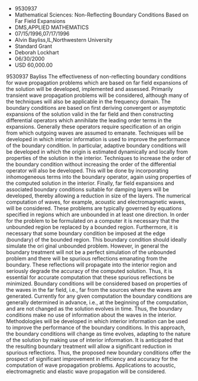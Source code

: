 
* 9530937
* Mathematical Sciences: Non-Reflecting Boundary Conditions Based on Far Field Expansions
* DMS,APPLIED MATHEMATICS
* 07/15/1996,07/17/1996
* Alvin Bayliss,IL,Northwestern University
* Standard Grant
* Deborah Lockhart
* 06/30/2000
* USD 60,000.00

9530937 Bayliss The effectiveness of non-reflecting boundary conditions for wave
propagation problems which are based on far field expansions of the solution
will be developed, implemented and assessed. Primarily transient wave
propagation problems will be considered, although many of the techniques will
also be applicable in the frequency domain. The boundary conditions are based on
first deriving convergent or asymptotic expansions of the solution valid in the
far field and then constructing differential operators which annihilate the
leading order terms in the expansions. Generally these operators require
specification of an origin from which outgoing waves are assumed to emanate.
Techniques will be developed in which interior information is used to improve
the performance of the boundary condition. In particular, adaptive boundary
conditions will be developed in which the origin is estimated dynamically and
locally from properties of the solution in the interior. Techniques to increase
the order of the boundary condition without increasing the order of the
differential operator will also be developed. This will be done by incorporating
inhomogeneous terms into the boundary operator, again using properties of the
computed solution in the interior. Finally, far field expansions and associated
boundary conditions suitable for damping layers will be developed, thereby
allowing a reduction in size of the layers. The numerical computation of waves,
for example, acoustic and electromagnetic waves, will be considered. These
problems are typically governed by equations specified in regions which are
unbounded in at least one direction. In order for the problem to be formulated
on a computer it is necessary that the unbounded region be replaced by a bounded
region. Furthermore, it is necessary that some boundary condition be imposed at
the edge (boundary) of the bounded region. This boundary condition should
ideally simulate the ori ginal unbounded problem. However, in general the
boundary treatment will not be a perfect simulation of the unbounded problem and
there will be spurious reflections emanating from the boundary. These
reflections will propagate into the interior region and seriously degrade the
accuracy of the computed solution. Thus, it is essential for accurate
computation that these spurious reflections be minimized. Boundary conditions
will be considered based on properties of the waves in the far field, i.e., far
from the sources where the waves are generated. Currently for any given
computation the boundary conditions are generally determined in advance, i.e.,
at the beginning of the computation, and are not changed as the solution evolves
in time. Thus, the boundary conditions make no use of information about the
waves in the interior. Methodologies will be developed in which interior
information can be used to improve the performance of the boundary conditions.
In this approach, the boundary conditions will change as time evolves, adapting
to the nature of the solution by making use of interior information. It is
anticipated that the resulting boundary treatment will allow a significant
reduction in spurious reflections. Thus, the proposed new boundary conditions
offer the prospect of significant improvement in efficiency and accuracy for the
computation of wave propagation problems. Applications to acoustic,
electromagnetic and elastic wave propagation will be considered.
